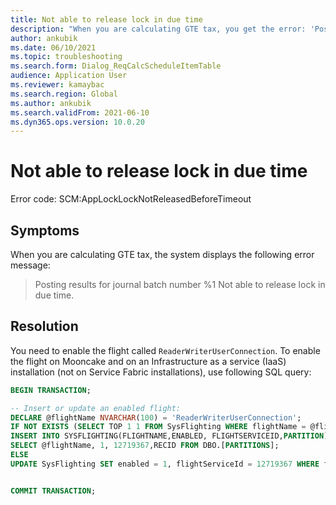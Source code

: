 ```yaml
---
title: Not able to release lock in due time
description: "When you are calculating GTE tax, you get the error: 'Posting results for journal batch number %1 Not able to release lock in due time.'"
author: ankubik
ms.date: 06/10/2021
ms.topic: troubleshooting
ms.search.form: Dialog_ReqCalcScheduleItemTable
audience: Application User
ms.reviewer: kamaybac
ms.search.region: Global
ms.author: ankubik
ms.search.validFrom: 2021-06-10
ms.dyn365.ops.version: 10.0.20
---
```


# Not able to release lock in due time

Error code: SCM:AppLockLockNotReleasedBeforeTimeout

## Symptoms

<!-- KFM: Spell out "GTE". Please confirm the error text (looks wrong--doesn't seem to match the intro sentence, and maybe a period missing?) -->

When you are calculating GTE tax, the system displays the following error message:

> Posting results for journal batch number %1 Not able to release lock in due time.

## Resolution

<!-- We do not normally document flighted features. Are we sure we want to mention this issue at all? What is "Mooncake"--is that a customer-facing term? What do I do if I am not on "mooncake" or if I am on Service Fabric? -->

You need to enable the flight called `ReaderWriterUserConnection`. To enable the flight on Mooncake and on an Infrastructure as a service (IaaS) installation (not on Service Fabric installations), use following SQL query:

```sql
BEGIN TRANSACTION;  

-- Insert or update an enabled flight:
DECLARE @flightName NVARCHAR(100) = 'ReaderWriterUserConnection';
IF NOT EXISTS (SELECT TOP 1 1 FROM SysFlighting WHERE flightName = @flightName)
INSERT INTO SYSFLIGHTING(FLIGHTNAME,ENABLED, FLIGHTSERVICEID,PARTITION)
SELECT @flightName, 1, 12719367,RECID FROM DBO.[PARTITIONS];
ELSE
UPDATE SysFlighting SET enabled = 1, flightServiceId = 12719367 WHERE flightName = @flightName;


COMMIT TRANSACTION;
```
